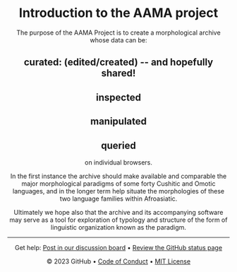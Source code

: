 <header>

<!--
  <<< Author notes: Course header >>>
  Include a 1280×640 image, course title in sentence case, and a concise description in emphasis.
  In your repository settings: enable template repository, add your 1280×640 social image, auto delete head branches.
  Add your open source license, GitHub uses MIT license.
-->
# Introduction to the AAMA project

The purpose of the AAMA Project is to create a morphological archive whose data can be:

## curated: (edited/created) -- and hopefully shared!
## inspected
## manipulated
## queried
on individual browsers.

In the first instance the archive should make available and comparable the major morphological paradigms of some forty Cushitic and Omotic languages, and in the longer term help situate the morphologies of these two language families within Afroasiatic. 

Ultimately we hope also that the archive and its accompanying software may serve as a tool for exploration of typology and structure of the form of linguistic organization known as the paradigm. 

<footer>

<!--
  <<< Author notes: Footer >>>
  Add a link to get support, GitHub status page, code of conduct, license link.
-->

---

Get help: [Post in our discussion board](https://github.com/orgs/skills/discussions/categories/introduction-to-github) &bull; [Review the GitHub status page](https://www.githubstatus.com/)

&copy; 2023 GitHub &bull; [Code of Conduct](https://www.contributor-covenant.org/version/2/1/code_of_conduct/code_of_conduct.md) &bull; [MIT License](https://gh.io/mit)

</footer>
